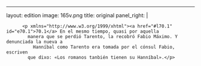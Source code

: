 <?xml version="1.0" encoding="UTF-8"?>
---
layout: edition
image: 165v.png 
title: original 
panel_right: |  
            
          <p xmlns="http://www.w3.org/1999/xhtml"><a href="#l70.1" id="e70.1">70.1</a> En el mesmo tiempo, quasi por aquella
            manera que se perdió Tarento, la recobró Fabio Máximo. Y denunciada la nueva a
              Hanníbal como Tarento era tomada por el cónsul Fabio, escriven
            que dixo: «Los romanos tanbién tienen su Hanníbal».</p>
        